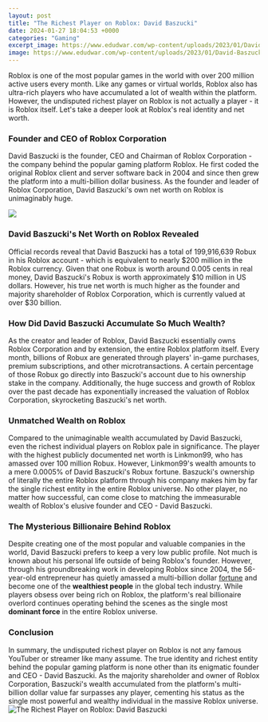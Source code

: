 ```yaml
---
layout: post
title: "The Richest Player on Roblox: David Baszucki"
date: 2024-01-27 18:04:53 +0000
categories: "Gaming"
excerpt_image: https://www.edudwar.com/wp-content/uploads/2023/01/David-Baszucki-Roblox-.jpg
image: https://www.edudwar.com/wp-content/uploads/2023/01/David-Baszucki-Roblox-.jpg
---
```


Roblox is one of the most popular games in the world with over 200 million active users every month. Like any games or virtual worlds, Roblox also has ultra-rich players who have accumulated a lot of wealth within the platform. However, the undisputed richest player on Roblox is not actually a player - it is Roblox itself. Let's take a deeper look at Roblox's real identity and net worth.
### Founder and CEO of Roblox Corporation
David Baszucki is the founder, CEO and Chairman of Roblox Corporation - the company behind the popular gaming platform Roblox. He first coded the original Roblox client and server software back in 2004 and since then grew the platform into a multi-billion dollar business. As the founder and leader of Roblox Corporation, David Baszucki's own net worth on Roblox is unimaginably huge.

![](http://static5.businessinsider.com/image/58c85c216ad50a1e008b4c90-1800/davidbaszuckibuilderman.jpg)
### David Baszucki's Net Worth on Roblox Revealed 
Official records reveal that David Baszucki has a total of 199,916,639 Robux in his Roblox account - which is equivalent to nearly $200 million in the Roblox currency. Given that one Robux is worth around 0.005 cents in real money, David Baszucki's Robux is worth approximately $10 million in US dollars. However, his true net worth is much higher as the founder and majority shareholder of Roblox Corporation, which is currently valued at over $30 billion.
### How Did David Baszucki Accumulate So Much Wealth?
As the creator and leader of Roblox, David Baszucki essentially owns Roblox Corporation and by extension, the entire Roblox platform itself. Every month, billions of Robux are generated through players' in-game purchases, premium subscriptions, and other microtransactions. A certain percentage of those Robux go directly into Baszucki's account due to his ownership stake in the company. Additionally, the huge success and growth of Roblox over the past decade has exponentially increased the valuation of Roblox Corporation, skyrocketing Baszucki's net worth.
### Unmatched Wealth on Roblox 
Compared to the unimaginable wealth accumulated by David Baszucki, even the richest individual players on Roblox pale in significance. The player with the highest publicly documented net worth is Linkmon99, who has amassed over 100 million Robux. However, Linkmon99's wealth amounts to a mere 0.0005% of David Baszucki's Robux fortune. Baszucki's ownership of literally the entire Roblox platform through his company makes him by far the single richest entity in the entire Roblox universe. No other player, no matter how successful, can come close to matching the immeasurable wealth of Roblox's elusive founder and CEO - David Baszucki.
### The Mysterious Billionaire Behind Roblox 
Despite creating one of the most popular and valuable companies in the world, David Baszucki prefers to keep a very low public profile. Not much is known about his personal life outside of being Roblox's founder. However, through his groundbreaking work in developing Roblox since 2004, the 56-year-old entrepreneur has quietly amassed a multi-billion dollar [fortune](https://store.fi.io.vn/chihuahuas-blue-chihuahua-dog-weightlifting-in-fitness-gym-chihuahua-dog) and become one of the **wealthiest people** in the global tech industry. While players obsess over being rich on Roblox, the platform's real billionaire overlord continues operating behind the scenes as the single most **dominant force** in the entire Roblox universe.
### Conclusion
In summary, the undisputed richest player on Roblox is not any famous YouTuber or streamer like many assume. The true identity and richest entity behind the popular gaming platform is none other than its enigmatic founder and CEO - David Baszucki. As the majority shareholder and owner of Roblox Corporation, Baszucki's wealth accumulated from the platform's multi-billion dollar value far surpasses any player, cementing his status as the single most powerful and wealthy individual in the massive Roblox universe.
![The Richest Player on Roblox: David Baszucki](https://www.edudwar.com/wp-content/uploads/2023/01/David-Baszucki-Roblox-.jpg)